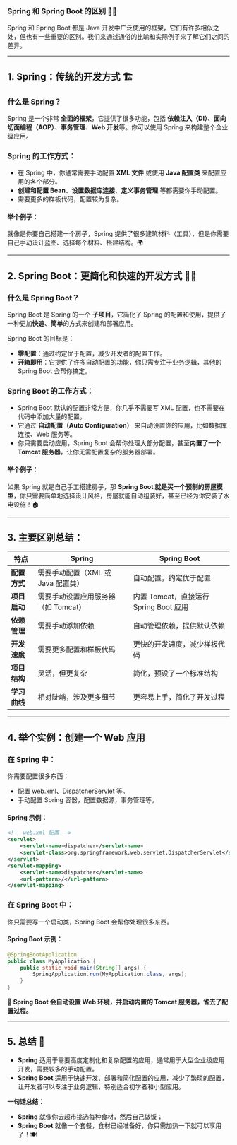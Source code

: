 ### **Spring 和 Spring Boot 的区别** 🌱🚀

Spring 和 Spring Boot 都是 Java 开发中广泛使用的框架，它们有许多相似之处，但也有一些重要的区别。我们来通过通俗的比喻和实际例子来了解它们之间的差异。

------

## **1. Spring：传统的开发方式** 🏗️

### **什么是 Spring？**

Spring 是一个非常 **全面的框架**，它提供了很多功能，包括 **依赖注入（DI）**、**面向切面编程（AOP）**、**事务管理**、**Web 开发**等。你可以使用 Spring 来构建整个企业级应用。

### **Spring 的工作方式：**

- 在 Spring 中，你通常需要手动配置 **XML 文件** 或使用 **Java 配置类** 来配置应用的各个部分。
- **创建和配置 Bean**、**设置数据库连接**、**定义事务管理** 等都需要你手动配置。
- 需要更多的样板代码，配置较为复杂。

#### **举个例子：**

就像是你要自己搭建一个房子，Spring 提供了很多建筑材料（工具），但是你需要自己手动设计蓝图、选择每个材料、搭建结构。🌍

------

## **2. Spring Boot：更简化和快速的开发方式** 🏃‍♂️

### **什么是 Spring Boot？**

Spring Boot 是 Spring 的一个 **子项目**，它简化了 Spring 的配置和使用，提供了一种更加**快速**、**简单**的方式来创建和部署应用。

Spring Boot 的目标是：

- **零配置**：通过约定优于配置，减少开发者的配置工作。
- **开箱即用**：它提供了许多自动配置的功能，你只需专注于业务逻辑，其他的 Spring Boot 会帮你搞定。

### **Spring Boot 的工作方式：**

- Spring Boot 默认的配置非常方便，你几乎不需要写 XML 配置，也不需要在代码中添加大量的配置。
- 它通过 **自动配置（Auto Configuration）** 来自动设置你的应用，比如数据库连接、Web 服务等。
- 你只需要启动应用，Spring Boot 会帮你处理大部分配置，甚至**内置了一个 Tomcat 服务器**，让你无需配置复杂的服务器部署。

#### **举个例子：**

如果 Spring 就是自己手工搭建房子，那 **Spring Boot 就是买一个预制的房屋模型**，你只需要简单地选择设计风格，房屋就能自动组装好，甚至已经为你安装了水电设施！🏠

------

## **3. 主要区别总结：**

| **特点**     | **Spring**                          | **Spring Boot**                        |
| ------------ | ----------------------------------- | -------------------------------------- |
| **配置方式** | 需要手动配置（XML 或 Java 配置类）  | 自动配置，约定优于配置                 |
| **项目启动** | 需要手动设置应用服务器（如 Tomcat） | 内置 Tomcat，直接运行 Spring Boot 应用 |
| **依赖管理** | 需要手动添加依赖                    | 自动管理依赖，提供默认依赖             |
| **开发速度** | 需要更多配置和样板代码              | 更快的开发速度，减少样板代码           |
| **项目结构** | 灵活，但更复杂                      | 简化，预设了一个标准结构               |
| **学习曲线** | 相对陡峭，涉及更多细节              | 更容易上手，简化了开发过程             |

------

## **4. 举个实例：创建一个 Web 应用**

### **在 Spring 中：**

你需要配置很多东西：

- 配置 web.xml、DispatcherServlet 等。
- 手动配置 Spring 容器，配置数据源，事务管理等。

#### **Spring 示例：**

```xml
<!-- web.xml 配置 -->
<servlet>
    <servlet-name>dispatcher</servlet-name>
    <servlet-class>org.springframework.web.servlet.DispatcherServlet</servlet-class>
</servlet>
<servlet-mapping>
    <servlet-name>dispatcher</servlet-name>
    <url-pattern>/</url-pattern>
</servlet-mapping>
```

### **在 Spring Boot 中：**

你只需要写一个启动类，Spring Boot 会帮你处理很多东西。

#### **Spring Boot 示例：**

```java
@SpringBootApplication
public class MyApplication {
    public static void main(String[] args) {
        SpringApplication.run(MyApplication.class, args);
    }
}
```

🌱 **Spring Boot 会自动设置 Web 环境，并启动内置的 Tomcat 服务器，省去了配置过程。**

------

## **5. 总结** 🎯

- **Spring** 适用于需要高度定制化和复杂配置的应用，通常用于大型企业级应用开发，需要较多的手动配置。
- **Spring Boot** 适用于快速开发、部署和简化配置的应用，减少了繁琐的配置，让开发者可以专注于业务逻辑，特别适合初学者和小型应用。

**一句话总结：**

- **Spring** 就像你去超市挑选每种食材，然后自己做饭；
- **Spring Boot** 就像一个套餐，食材已经准备好，你只需加热一下就可以享用了！🍽️